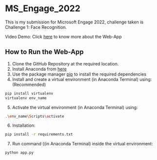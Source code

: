 # MS_Engage_2022
This is my submission for Microsoft Engage 2022, challenge taken is Challenge 1: Face Recognition.

Video Demo:
Click [here](https://drive.google.com/file/d/1TaUsdvh-R5x4PFFk7YD5uloTRcCkGFVp/view?usp=sharing) to know more about the Web-App 

## How to Run the Web-App

1. Clone the GitHub Repository at the required location. 
2. Install Anaconda from [here](https://www.anaconda.com/products/distribution)
3. Use the package manager [pip](https://pip.pypa.io/en/stable/) to install the required dependencies 
4. Install and create a virtual environment (in Anaconda Terminal) using: (Recommended)
```zsh
pip install virtualenv
virtualenv env_name
```
5. Activate the virtual environment (in Anaconda Terminal) using:
```zsh
.\env_name\Scripts\activate 
```
6. Installation:
```zsh
pip install -r requirements.txt 
```
7. Run command ((in Anaconda Terminal) inside the virtual environment:
```zsh
python app.py
```

